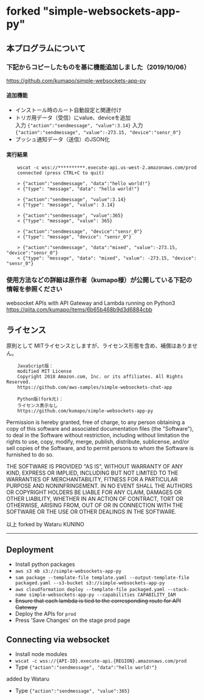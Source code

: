 # forked "simple-websockets-app-py"

## 本プログラムについて

### 下記からコピーしたものを基に機能追加しました（2019/10/06）

<https://github.com/kumapo/simple-websockets-app-py>	

#### 追加機能
- インストール時のルート自動設定と関連付け
- トリガ用データ（受信）にvalue、deviceを追加	
		入力 `{"action":"sendmessage", "value":3.14}`	
		入力 `{"action":"sendmessage", "value":-273.15, "device":"sensr_0"}`	
- プッシュ通知データ（送信）のJSON化

#### 実行結果
		wscat -c wss://**********.execute-api.us-west-2.amazonaws.com/prod	
		connected (press CTRL+C to quit)	
		
		> {"action":"sendmessage", "data":"hello world!"}	
		< {"type": "message", "data": "hello world!"}	
		
		> {"action":"sendmessage", "value":3.14}	
		< {"type": "message", "value": 3.14}	

		> {"action":"sendmessage", "value":365}	
		< {"type": "message", "value": 365}	

		> {"action":"sendmessage", "device":"sensr_0"}	
		< {"type": "message", "device": "sensr_0"}	

		> {"action":"sendmessage", "data":"mixed", "value":-273.15, "device":"sensr_0"}
		< {"type": "message", "data": "mixed", "value": -273.15, "device": "sensr_0"}

### 使用方法などの詳細は原作者（kumapo様）が公開している下記の情報を参照ください

websocket APIs with API Gateway and Lambda running on Python3	
<https://qiita.com/kumapo/items/6b65b468b9d3d6884cbb>	
	
## ライセンス

原則として MITライセンスとしますが、ライセンス形態を含め、補償はありません。	

		JavaScript版：	
		modified MIT License	
		Copyright 2018 Amazon.com, Inc. or its affiliates. All Rights Reserved.	
		https://github.com/aws-samples/simple-websockets-chat-app
		
		Python版(fork元)：	
		ライセンス表示なし	
		https://github.com/kumapo/simple-websockets-app-py

Permission is hereby granted, free of charge, to any person obtaining a copy of
this software and associated documentation files (the "Software"), to deal in
the Software without restriction, including without limitation the rights to
use, copy, modify, merge, publish, distribute, sublicense, and/or sell copies of
the Software, and to permit persons to whom the Software is furnished to do so.

THE SOFTWARE IS PROVIDED "AS IS", WITHOUT WARRANTY OF ANY KIND, EXPRESS OR
IMPLIED, INCLUDING BUT NOT LIMITED TO THE WARRANTIES OF MERCHANTABILITY, FITNESS
FOR A PARTICULAR PURPOSE AND NONINFRINGEMENT. IN NO EVENT SHALL THE AUTHORS OR
COPYRIGHT HOLDERS BE LIABLE FOR ANY CLAIM, DAMAGES OR OTHER LIABILITY, WHETHER
IN AN ACTION OF CONTRACT, TORT OR OTHERWISE, ARISING FROM, OUT OF OR IN
CONNECTION WITH THE SOFTWARE OR THE USE OR OTHER DEALINGS IN THE SOFTWARE.

以上 forked by Wataru KUNINO	
	
--------------------------------------------------------------------------------
## Deployment

- Install python packages
- `aws s3 mb s3://simple-websockets-app-py`
- `sam package --template-file template.yaml --output-template-file packaged.yaml --s3-bucket s3://simple-websockets-app-py`
- `aws cloudformation deploy --template-file packaged.yaml --stack-name simple-websockets-app-py --capabilities CAPABILITY_IAM`
- ~~Ensure that each lambda is tied to the corresponding route for API Gateway~~
- Deploy the APIs for `prod`
- Press 'Save Changes' on the stage prod page

## Connecting via websocket

- Install node modules
- `wscat -c wss://{API-ID}.execute-api.{REGION}.amazonaws.com/prod`
- Type `{"action":"sendmessage", "data":"hello world!"}`

added by Wataru
- Type `{"action":"sendmessage", "value":365}`
